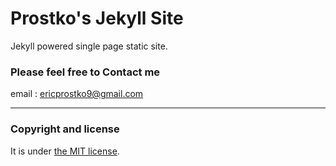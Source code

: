 # Prostko's Jekyll Site

Jekyll powered single page static site. 



### Please feel free to Contact me

 email : ericprostko9@gmail.com

---

### Copyright and license

It is under [the MIT license](/LICENSE).
